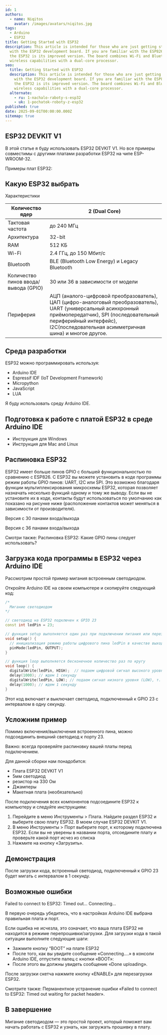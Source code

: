```yaml
---
id: 1
authors:
  - name: Niqitos
    avatar: /images/avatars/niqitos.jpg
tags:
  - Arduino
  - ESP32
title: Getting Started with ESP32
description: This article is intended for those who are just getting started
  with the ESP32 development board. If you are familiar with the ESP8266,
  the ESP32 is its improved version. The board combines Wi-Fi and Bluetooth
  wireless capabilities with a dual-core processor.
seo:
  title: Getting Started with ESP32
  description: This article is intended for those who are just getting started
    with the ESP32 development board. If you are familiar with the ESP8266,
    the ESP32 is its improved version. The board combines Wi-Fi and Bluetooth
    wireless capabilities with a dual-core processor.
  alternate:
    - ru: 1-nachalo-raboty-s-esp32
    - uk: 1-pochatok-roboty-z-esp32
published: true
date: 2025-09-01T00:00:00.000Z
sitemap: true
---
```


## ESP32 DEVKIT V1

В этой статье я буду использовать ESP32 DEVKIT V1. Но все примеры совместимы с другими платами разработки ESP32 на чипе ESP-WROOM-32.

Примеры плат ESP32:

## Какую ESP32 выбрать

Характеристики

| Количество ядер                      | 2 (Dual Core)                                                                                                                                                                                                                               |
| ------------------------------------ | ------------------------------------------------------------------------------------------------------------------------------------------------------------------------------------------------------------------------------------------- |
| Тактовая частота                     | до 240 МГц                                                                                                                                                                                                                                  |
| Архитектура                          | 32-bit                                                                                                                                                                                                                                      |
| RAM                                  | 512 КБ                                                                                                                                                                                                                                      |
| Wi-Fi                                | 2.4 ГГц, до 150 Мбит/с                                                                                                                                                                                                                      |
| Bluetooth                            | BLE (Bluetooth Low Energy) и Legacy Bluetooth                                                                                                                                                                                               |
| Количество пинов ввода/вывода (GPIO) | 30 или 36 в зависимости от модели                                                                                                                                                                                                           |
| Периферия                            | АЦП (аналого-цифровой преобразователь), ЦАП (цифро-аналоговый преобразователь), UART (универсальный асинхронный приёмопередатчик), SPI (последовательный периферийный интерфейс), I2C(последовательная асимметричная шина) и многое другое. |

## Среда разработки

ESP32 можно программировать используя:

- Arduino IDE
- Espressif IDF (IoT Development Framework)
- Micropython
- JavaScript
- LUA

Я буду использовать среду Arduino IDE.

## Подготовка к работе с платой ESP32 в среде Arduino IDE

- Инструкция для Windows
- Инструкция для Mac and Linux

## Распиновка ESP32

ESP32 имеет больше пинов GPIO с большей функциональностью по сравнению с ESP826. С ESP32 вы можете установить в коде программы режим работы GPIO пинов: UART, I2C или SPI. Это возможно благодаря функции мультиплексирования микросхемы ESP32, которая позволяет назначать несколько функций одному и тому же выводу. Если вы не установите их в коде, контакты будут использоваться по умолчанию как показано на рисунке ниже (расположение контактов может меняться в зависимости от производителя).

Версия с 30 панами входа/выхода

Версия с 36 панами входа/выхода

Смотри также:
Распиновка ESP32: Какие GPIO пины следует использовать?

## Загрузка кода программы в ESP32 через Arduino IDE

Рассмотрим простой пример мигания встроенным светодиодом.

Откройте Arduino IDE на своем компьютере и скопируйте следующий код:

```cpp
/*
  Мигание светодиодом
*/

// светодиод на ESP32 подключен к GPIO 23
const int ledPin = 23;

// функция setup выполняется один раз при подключении питания или перезагрузке платы
void setup() {
  // инициализация режима работы цифрового пина ledPin в качестве выходного
  pinMode(ledPin, OUTPUT);
}

// функция loop выполняется бесконечное количество раз по кругу
void loop() {
  digitalWrite(ledPin, HIGH);  // подаем цифровой сигнал высокого уровня (HIGH) на пин ledPin, т. е. включаем светодиод
  delay(1000); // ждем 1 секунду
  digitalWrite(ledPin, LOW); // подаем сигнал низкого уровня (LOW), т. е. выключаем светодиод
  delay(1000); // ждем 1 секунду
}
```

Этот код включает и выключает светодиод, подключенный к GPIO 23 с интервалом в одну секунду.

## Усложним пример

Помимо включения/выключения встроенного пина, можно подсоединить внешний светодиод к порту 23.

Важно: всегда проверяйте распиновку вашей платы перед подключением.

Для данной сборки нам понадобится:

- Плата ESP32 DEVKIT V1
- 5мм светодиод
- резистор на 330 Ом
- Джамперы
- Макетная плата (необязательно)

После подключения всех компонентов подсоедините ESP32 к компьютеру и следуйте инструкциям:

1. Перейдите в меню Инструменты > Плата. Найдите раздел ESP32 и выберите свою плату ESP32. В моем случае ESP32 DEVKIT V1.
2. В меню Инструменты > Порт выберите порт, к которому подключена ESP32. Если вы не уверены в названии порта, отсоедините плату и проверьте какой порт исчез из списка
3. Нажмите на кнопку «Загрузить».

## Демонстрация

После загрузки кода, встроенный светодиод, подключенный к GPIO 23 будет мигать с интервалом в 1 секунду.

## Возможные ошибки

Failed to connect to ESP32: Timed out... Connecting...

В первую очередь убедитесь, что в настройках Arduino IDE выбрана правильная плата и порт.

Если ошибка не исчезла, это означает, что ваша плата ESP32 не находится в режиме перепрошивки/загрузки. Для загрузки кода в такой ситуации выполните следующие шаги:

- Зажмите кнопку “BOOT” на плате ESP32
- После того, как вы увидите сообщение «Connecting….» в консоли Arduino IDE, отпустите палец с кнопки «BOOT»:
- После этого вы должны увидеть сообщение «Done uploading».

После загрузки скетча нажмите кнопку «ENABLE» для перезагрузки ESP32.

Смотрите также:
Перманентное устранение ошибки «Failed to connect to ESP32: Timed out waiting for packet header».

## В завершение

Мигание светодиодом — это простой проект, который поможет вам начать работать с ESP32 и узнать, как загружать прошивку в плату.
